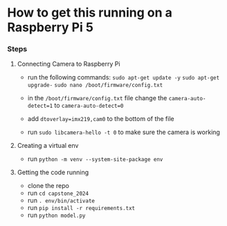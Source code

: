 # How to get this running on a Raspberry Pi 5

### Steps
1. Connecting Camera to Raspberry Pi
	- run the following commands:
		`sudo apt-get update -y`
		`sudo apt-get upgrade-`
		`sudo nano /boot/firmware/config.txt`
		
	- in the `/boot/firmware/config.txt` file change the `camera-auto-detect=1` to  `camera-auto-detect=0`
	- add `dtoverlay=imx219,cam0` to the bottom of the file
	- run `sudo libcamera-hello -t 0` to make sure the camera is working
	
2. Creating a virtual env
	- run `python -m venv --system-site-package env`
	
3. Getting the code running
	- clone the repo
	- run `cd capstone_2024`
	- run `. env/bin/activate`
	- run `pip install -r requirements.txt`
	- run `python model.py`
